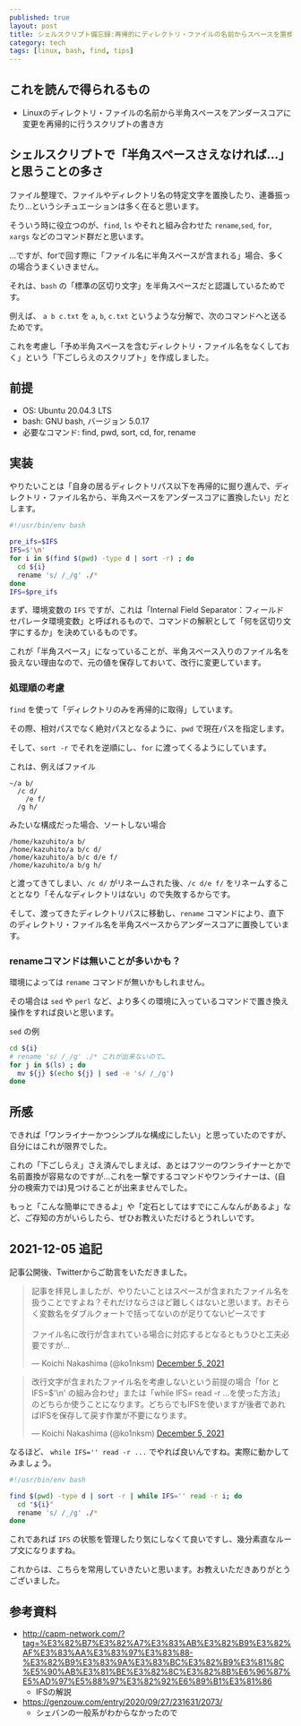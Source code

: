 ```yaml
---
published: true
layout: post
title: シェルスクリプト備忘録:再帰的にディレクトリ・ファイルの名前からスペースを置換する
category: tech
tags: [linux, bash, find, tips]
---
```


## これを読んで得られるもの

- Linuxのディレクトリ・ファイルの名前から半角スペースをアンダースコアに変更を再帰的に行うスクリプトの書き方

## シェルスクリプトで「半角スペースさえなければ…」と思うことの多さ

ファイル整理で、ファイルやディレクトリ名の特定文字を置換したり、連番振ったり…というシチュエーションは多く在ると思います。

そういう時に役立つのが、`find`, `ls` やそれと組み合わせた `rename`,`sed`, `for`, `xargs` などのコマンド群だと思います。

…ですが、forで回す際に「ファイル名に半角スペースが含まれる」場合、多くの場合うまくいきません。

それは、`bash` の「標準の区切り文字」を半角スペースだと認識しているためです。

例えば、 `a b c.txt` を `a`, `b`, `c.txt`  というような分解で、次のコマンドへと送るためです。

これを考慮し「予め半角スペースを含むディレクトリ・ファイル名をなくしておく」という「下ごしらえのスクリプト」を作成しました。


## 前提

- OS: Ubuntu 20.04.3 LTS
- bash: GNU bash, バージョン 5.0.17
- 必要なコマンド: find, pwd, sort, cd, for, rename

## 実装

やりたいことは「自身の居るディレクトリパス以下を再帰的に掘り進んで、ディレクトリ・ファイル名から、半角スペースをアンダースコアに置換したい」だとします。

```bash
#!/usr/bin/env bash

pre_ifs=$IFS
IFS=$'\n'
for i in $(find $(pwd) -type d | sort -r) ; do
  cd ${i}
  rename 's/ /_/g' ./*
done 
IFS=$pre_ifs
```

まず、環境変数の `IFS` ですが、これは「Internal Field Separator：フィールドセパレータ環境変数」と呼ばれるもので、コマンドの解釈として「何を区切り文字にするか」を決めているものです。

これが「半角スペース」になっていることが、半角スペース入りのファイル名を扱えない理由なので、元の値を保存しておいて、改行に変更しています。

### 処理順の考慮

`find` を使って「ディレクトリのみを再帰的に取得」しています。

その際、相対パスでなく絶対パスとなるように、`pwd` で現在パスを指定します。

そして、`sort -r` でそれを逆順にし、`for` に渡ってくるようにしています。

これは、例えばファイル

```
~/a b/
  /c d/
    /e f/
  /g h/ 
```

みたいな構成だった場合、ソートしない場合

```
/home/kazuhito/a b/
/home/kazuhito/a b/c d/
/home/kazuhito/a b/c d/e f/
/home/kazuhito/a b/g h/
```

と渡ってきてしまい、`/c d/` がリネームされた後、`/c d/e f/` をリネームすることとなり「そんなディレクトリはない」ので失敗するからです。

そして、渡ってきたディレクトリパスに移動し、`rename` コマンドにより、直下のディレクトリ・ファイル名を半角スペースからアンダースコアに置換しています。

### renameコマンドは無いことが多いかも？

環境によっては `rename` コマンドが無いかもしれません。

その場合は `sed` や `perl` など、より多くの環境に入っているコマンドで置き換え操作をすれば良いと思います。

`sed` の例

```bash
cd ${i}
# rename 's/ /_/g' ./* これが出来ないので…
for j in $(ls) ; do
  mv ${j} $(echo ${j} | sed -e 's/ /_/g')
done
```

## 所感

できれば「ワンライナーかつシンプルな構成にしたい」と思っていたのですが、自分にはこれが限界でした。

これの「下ごしらえ」さえ済んでしまえば、あとはフツーのワンライナーとかで名前置換が容易なのですが…これを一撃でするコマンドやワンライナーは、(自分の検索力では)見つけることが出来ませんでした。

もっと「こんな簡単にできるよ」や「定石としてはすでにこんなんがあるよ」など、ご存知の方がいらしたら、ぜひお教えいただけるとうれしいです。

## 2021-12-05 追記

記事公開後、Twitterからご助言をいただきました。

<blockquote class="twitter-tweet"><p lang="ja" dir="ltr">記事を拝見しましたが、やりたいことはスペースが含まれたファイル名を扱うことですよね？それだけならさほど難しくはないと思います。おそらく変数名をダブルクォートで括ってないのが足りてないピースです<br><br>ファイル名に改行が含まれている場合に対応するとなるともうひと工夫必要ですが…</p>&mdash; Koichi Nakashima (@ko1nksm) <a href="https://twitter.com/ko1nksm/status/1467337687833407488?ref_src=twsrc%5Etfw">December 5, 2021</a></blockquote> <script async src="https://platform.twitter.com/widgets.js" charset="utf-8"></script>

<blockquote class="twitter-tweet"><p lang="ja" dir="ltr">改行文字が含まれたファイル名を考慮しないという前提の場合「for と IFS=$&#39;\n&#39; の組み合わせ」または「while IFS= read -r ...を使った方法」のどちらか使うことになります。どちらでもIFSを使いますが後者であればIFSを保存して戻す作業が不要になります。</p>&mdash; Koichi Nakashima (@ko1nksm) <a href="https://twitter.com/ko1nksm/status/1467347548696616960?ref_src=twsrc%5Etfw">December 5, 2021</a></blockquote> <script async src="https://platform.twitter.com/widgets.js" charset="utf-8"></script>

なるほど、 `while IFS='' read -r ...` でやれば良いんですね。実際に動かしてみましょう。

```bash
#!/usr/bin/env bash

find $(pwd) -type d | sort -r | while IFS='' read -r i; do
  cd "${i}"
  rename 's/ /_/g' ./* 
done
```

これであれば `IFS` の状態を管理したり気にしなくて良いですし、幾分素直なループ文になりますね。

これからは、こちらを常用していきたいと思います。お教えいただきありがとうございました。

## 参考資料


- <http://capm-network.com/?tag=%E3%82%B7%E3%82%A7%E3%83%AB%E3%82%B9%E3%82%AF%E3%83%AA%E3%83%97%E3%83%88-%E3%82%B9%E3%83%9A%E3%83%BC%E3%82%B9%E3%81%8C%E5%90%AB%E3%81%BE%E3%82%8C%E3%82%8B%E6%96%87%E5%AD%97%E5%88%97%E3%82%92%E6%89%B1%E3%81%86>
  - IFSの解説
- <https://genzouw.com/entry/2020/09/27/231631/2073/>
  - シェバンの一般系がわからなかったので

